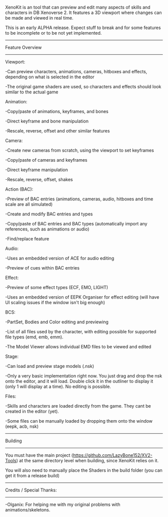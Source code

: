 XenoKit is an tool that can preview and edit many aspects of skills and characters in DB Xenoverse 2. It features a 3D viewport where changes can be made and viewed in real time.

This is an early ALPHA release. Expect stuff to break and for some features to be incomplete or to be not yet implemented. 


*****************************************************
Feature Overview
*****************************************************

Viewport:

-Can preview characters, animations, cameras, hitboxes and effects, depending on what is selected in the editor

-The original game shaders are used, so characters and effects should look similar to the actual game

Animation:

-Copy/paste of animations, keyframes, and bones

-Direct keyframe and bone manipulation

-Rescale, reverse, offset and other similar features

Camera:

-Create new cameras from scratch, using the viewport to set keyframes

-Copy/paste of cameras and keyframes

-Direct keyframe manipulation

-Rescale, reverse, offset, shakes

Action (BAC):

-Preview of BAC entries (animations, cameras, audio, hitboxes and time scale are all simulated)

-Create and modify BAC entries and types

-Copy/paste of BAC entries and BAC types (automatically import any references, such as animations or audio)

-Find/replace feature

Audio:

-Uses an embedded version of ACE for audio editing

-Preview of cues within BAC entries

Effect:

-Preview of some effect types (ECF, EMO, LIGHT)

-Uses an embedded version of EEPK Organiser for effect editing (will have UI scaling issues if the window isn't big enough)

BCS:

-PartSet, Bodies and Color editing and previewing

-List of all files used by the character, with editing possible for supported file types (emd, emb, emm).

-The Model Viewer allows individual EMD files to be viewed and edited

Stage:

-Can load and preview stage models (.nsk)

-Only a very basic implementation right now. You just drag and drop the nsk onto the editor, and it will load. Double click it in the outliner to display it (only 1 will display at a time). No editing is possible.


Files:

-Skills and characters are loaded directly from the game. They cant be created in the editor (yet).

-Some files can be manually loaded by dropping them onto the window (eepk, acb, nsk)



*****************************************************
Building
*****************************************************
You must have the main project (https://github.com/LazyBone152/XV2-Tools) at the same directory level when building, since XenoKit relies on it.

You will also need to manually place the Shaders in the build folder (you can get it from a release build)


*****************************************************
Credits / Special Thanks:
*****************************************************
-Olganix: For helping me with my original problems with animations/skeletons.

